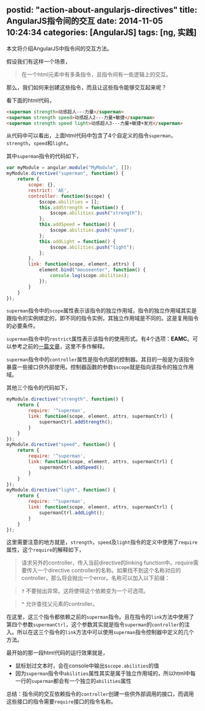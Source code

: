 postid: "action-about-angularjs-directives"
title: AngularJS指令间的交互
date: 2014-11-05 10:24:34
categories: [AngularJS]
tags: [ng, 实践]
---

本文将介绍AngularJS中指令间的交互方法。

假设我们有这样一个场景，

> 在一个html元素中有多条指令，且指令间有一些逻辑上的交互。

那么，我们如何来创建这些指令，而且让这些指令能够交互起来呢？

看下面的html代码，

```html
<superman strength>动感超人---力量</superman>
<superman strength speed>动感超人2---力量+敏捷</superman>
<superman strength speed light>动感超人3---力量+敏捷+发光</superman>
```

从代码中可以看出，上面html代码中包含了4个自定义的指令`superman`，`strength`，`speed`和`light`。

其中`superman`指令的代码如下，

```javascript
var myModule = angular.module("MyModule", []);
myModule.directive("superman", function() {
    return {
        scope: {},
        restrict: 'AE',
        controller: function($scope) {
            $scope.abilities = [];
            this.addStrength = function() {
                $scope.abilities.push("strength");
            };
            this.addSpeed = function() {
                $scope.abilities.push("speed");
            };
            this.addLight = function() {
                $scope.abilities.push("light");
            };
        },
        link: function(scope, element, attrs) {
            element.bind("mouseenter", function() {
                console.log(scope.abilities);
            });
        }
    }
});
```

`superman`指令中的`scope`属性表示该指令的独立作用域，指令的独立作用域其实是跟指令的实例绑定的，即不同的指令实例，其独立作用域是不同的。这是复用指令的必要条件。

`superman`指令中的`restrict`属性表示该指令的使用形式。有4个选项：**EAMC**。可以参考之前的[一篇文章](http://gejiawen.github.io/2014/07/16/AngularJS/AngularJS-Directive%E7%94%A8%E6%B3%95%E8%AF%B4%E6%98%8E/#return对象参数说明)，这里不多作解释。

`superman`指令中的`controller`属性是指令内部的控制器。其目的一般是为该指令暴露一些接口供外部使用。控制器函数的参数`$scope`就是指向该指令的独立作用域。

其他三个指令的代码如下，

```javascript
myModule.directive("strength", function() {
    return {
        require: '^superman',
        link: function(scope, element, attrs, supermanCtrl) {
            supermanCtrl.addStrength();
        }
    }
});
myModule.directive("speed", function() {
    return {
        require: '^superman',
        link: function(scope, element, attrs, supermanCtrl) {
            supermanCtrl.addSpeed();
        }
    }
});
myModule.directive("light", function() {
    return {
        require: '^superman',
        link: function(scope, element, attrs, supermanCtrl) {
            supermanCtrl.addLight();
        }
    }
});
```

这里需要注意的地方就是，`strength`，`speed`及`light`指令的定义中使用了`require`属性，这个`require`的解释如下，

> 请求另外的controller，传入当前directive的linking function中。require需要传入一个directive controller的名称。如果找不到这个名称对应的controller，那么将会抛出一个error。名称可以加入以下前缀：

> **`?`** 不要抛出异常。这将使得这个依赖变为一个可选项。

> **`^`** 允许查找父元素的controller。

在这里，这三个指令都依赖之前的`superman`指令。且在指令的`link`方法中使用了第四个参数`supermanCtrl`，这个参数其实就是指令`superman`的`controller`的注入。所以在这三个指令的`link`方法中可以使用`superman`指令控制器中定义的几个方法。

最开始的那一段html代码的运行效果就是，

- 鼠标划过文本时，会在console中输出`$scope.abilities`的值
- 因为`superman`指令中`abilities`属性其实是属于独立作用域的，所以html中每一行的`superman`都会有一个独立的`abilities`属性

总结：指令间的交互依赖指令的`controller`创建一些供外部调用的接口，而调用这些接口的指令需要`require`接口的指令名称。


